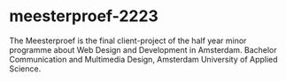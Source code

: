 # meesterproef-2223
The Meesterproef is the final client-project of the half year minor programme about Web Design and Development in Amsterdam. Bachelor Communication and Multimedia Design, Amsterdam University of Applied Science. 
